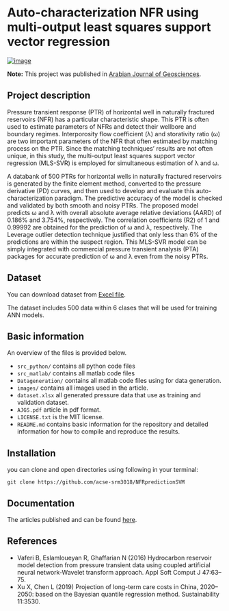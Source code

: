 # Auto-characterization NFR using multi-output least squares support vector regression

[![image](https://img.shields.io/badge/License-MIT-yellow.svg)](https://opensource.org/licenses/MIT)


**Note:**
This project was published in [Arabian Journal of Geosciences]((https://link.springer.com/article/10.1007/s12517-021-06559-9)).

## Project description
Pressure transient response (PTR) of horizontal well in naturally fractured reservoirs (NFR) has a particular characteristic shape. This PTR is often used to estimate parameters of NFRs and detect their wellbore and boundary regimes. Interporosity flow coefficient (λ) and storativity ratio (ω) are two important parameters of the NFR that often estimated by matching process on the PTR. Since the matching techniques’ results are not often unique, in this study, the multi-output least squares support vector regression (MLS-SVR) is employed for simultaneous estimation of λ and ω. 

A databank of 500 PTRs for horizontal wells in naturally fractured reservoirs is generated by the finite element method, converted to the pressure derivative (PD) curves, and then used to develop and evaluate this auto-characterization paradigm. The predictive accuracy of the model is checked and validated by both smooth and noisy PTRs. The proposed model predicts ω and λ with overall absolute average relative deviations (AARD) of 0.186% and 3.754%, respectively. The correlation coefficients (R2) of 1 and 0.99992 are obtained for the prediction of ω and λ, respectively. The Leverage outlier detection technique justified that only less than 6% of the predictions are within the suspect region. This MLS-SVR model can be simply integrated with commercial pressure transient analysis (PTA) packages for accurate prediction of ω and λ even from the noisy PTRs.


## Dataset
You can download dataset from [Excel file](https://github.com/acse-srm3018/NFRpredictionSVM/blob/main/Dataset.xlsx).


The dataset includes 500 data within 6 clases that will be used for training ANN models.

## Basic information

An overview of the files is provided below.
- `src_python/` contains all python code files
- `src_matlab/` contains all matlab code files
- `Datageneration/` contains all matlab code files using for data generation.
- `images/` contains all images used in the article.
- `dataset.xlsx` all generated pressure data that use as training and validation dataset.
- `AJGS.pdf` article in pdf format.
- `LICENSE.txt` is the MIT license.
- `README.md` contains basic information for the repository and detailed information for how to compile and reproduce the results.


## Installation

you can clone and open directories using following in your terminal:

```
git clone https://github.com/acse-srm3018/NFRpredictionSVM
```

## Documentation

 The articles published and can be found [here](https://github.com/acse-srm3018/NFRpredictionSVM/blob/main/AJGS.pdf).

## References

* Vaferi B, Eslamloueyan R, Ghaffarian N (2016) Hydrocarbon reservoir model detection from pressure transient data using coupled artificial neural network-Wavelet transform approach. Appl Soft Comput J 47:63–75.
* Xu X, Chen L (2019) Projection of long-term care costs in China, 2020–2050: based on the Bayesian quantile regression method. Sustainability 11:3530.
